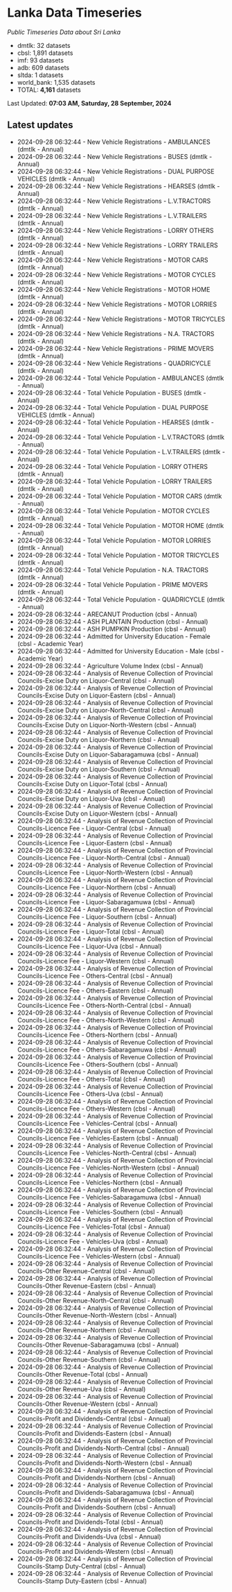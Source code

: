 # Lanka Data Timeseries
*Public Timeseries Data about Sri Lanka*

* dmtlk: 32 datasets
* cbsl: 1,891 datasets
* imf: 93 datasets
* adb: 609 datasets
* sltda: 1 datasets
* world_bank: 1,535 datasets
* TOTAL: **4,161** datasets

Last Updated: **07:03 AM, Saturday, 28 September, 2024**

## Latest updates

* 2024-09-28 06:32:44 - New Vehicle Registrations - AMBULANCES (dmtlk - Annual)
* 2024-09-28 06:32:44 - New Vehicle Registrations - BUSES (dmtlk - Annual)
* 2024-09-28 06:32:44 - New Vehicle Registrations - DUAL PURPOSE VEHICLES (dmtlk - Annual)
* 2024-09-28 06:32:44 - New Vehicle Registrations - HEARSES (dmtlk - Annual)
* 2024-09-28 06:32:44 - New Vehicle Registrations - L.V.TRACTORS (dmtlk - Annual)
* 2024-09-28 06:32:44 - New Vehicle Registrations - L.V.TRAILERS (dmtlk - Annual)
* 2024-09-28 06:32:44 - New Vehicle Registrations - LORRY OTHERS (dmtlk - Annual)
* 2024-09-28 06:32:44 - New Vehicle Registrations - LORRY TRAILERS (dmtlk - Annual)
* 2024-09-28 06:32:44 - New Vehicle Registrations - MOTOR CARS (dmtlk - Annual)
* 2024-09-28 06:32:44 - New Vehicle Registrations - MOTOR CYCLES (dmtlk - Annual)
* 2024-09-28 06:32:44 - New Vehicle Registrations - MOTOR HOME (dmtlk - Annual)
* 2024-09-28 06:32:44 - New Vehicle Registrations - MOTOR LORRIES (dmtlk - Annual)
* 2024-09-28 06:32:44 - New Vehicle Registrations - MOTOR TRICYCLES (dmtlk - Annual)
* 2024-09-28 06:32:44 - New Vehicle Registrations - N.A. TRACTORS (dmtlk - Annual)
* 2024-09-28 06:32:44 - New Vehicle Registrations - PRIME MOVERS (dmtlk - Annual)
* 2024-09-28 06:32:44 - New Vehicle Registrations - QUADRICYCLE (dmtlk - Annual)
* 2024-09-28 06:32:44 - Total Vehicle Population - AMBULANCES (dmtlk - Annual)
* 2024-09-28 06:32:44 - Total Vehicle Population - BUSES (dmtlk - Annual)
* 2024-09-28 06:32:44 - Total Vehicle Population - DUAL PURPOSE VEHICLES (dmtlk - Annual)
* 2024-09-28 06:32:44 - Total Vehicle Population - HEARSES (dmtlk - Annual)
* 2024-09-28 06:32:44 - Total Vehicle Population - L.V.TRACTORS (dmtlk - Annual)
* 2024-09-28 06:32:44 - Total Vehicle Population - L.V.TRAILERS (dmtlk - Annual)
* 2024-09-28 06:32:44 - Total Vehicle Population - LORRY OTHERS (dmtlk - Annual)
* 2024-09-28 06:32:44 - Total Vehicle Population - LORRY TRAILERS (dmtlk - Annual)
* 2024-09-28 06:32:44 - Total Vehicle Population - MOTOR CARS (dmtlk - Annual)
* 2024-09-28 06:32:44 - Total Vehicle Population - MOTOR CYCLES (dmtlk - Annual)
* 2024-09-28 06:32:44 - Total Vehicle Population - MOTOR HOME (dmtlk - Annual)
* 2024-09-28 06:32:44 - Total Vehicle Population - MOTOR LORRIES (dmtlk - Annual)
* 2024-09-28 06:32:44 - Total Vehicle Population - MOTOR TRICYCLES (dmtlk - Annual)
* 2024-09-28 06:32:44 - Total Vehicle Population - N.A. TRACTORS (dmtlk - Annual)
* 2024-09-28 06:32:44 - Total Vehicle Population - PRIME MOVERS (dmtlk - Annual)
* 2024-09-28 06:32:44 - Total Vehicle Population - QUADRICYCLE (dmtlk - Annual)
* 2024-09-28 06:32:44 - ARECANUT Production (cbsl - Annual)
* 2024-09-28 06:32:44 - ASH PLANTAIN Production (cbsl - Annual)
* 2024-09-28 06:32:44 - ASH PUMPKIN Production (cbsl - Annual)
* 2024-09-28 06:32:44 - Admitted for University Education - Female (cbsl - Academic Year)
* 2024-09-28 06:32:44 - Admitted for University Education - Male (cbsl - Academic Year)
* 2024-09-28 06:32:44 - Agriculture Volume Index (cbsl - Annual)
* 2024-09-28 06:32:44 - Analysis of Revenue Collection of Provincial Councils-Excise Duty on Liquor-Central (cbsl - Annual)
* 2024-09-28 06:32:44 - Analysis of Revenue Collection of Provincial Councils-Excise Duty on Liquor-Eastern (cbsl - Annual)
* 2024-09-28 06:32:44 - Analysis of Revenue Collection of Provincial Councils-Excise Duty on Liquor-North-Central (cbsl - Annual)
* 2024-09-28 06:32:44 - Analysis of Revenue Collection of Provincial Councils-Excise Duty on Liquor-North-Western (cbsl - Annual)
* 2024-09-28 06:32:44 - Analysis of Revenue Collection of Provincial Councils-Excise Duty on Liquor-Northern (cbsl - Annual)
* 2024-09-28 06:32:44 - Analysis of Revenue Collection of Provincial Councils-Excise Duty on Liquor-Sabaragamuwa (cbsl - Annual)
* 2024-09-28 06:32:44 - Analysis of Revenue Collection of Provincial Councils-Excise Duty on Liquor-Southern (cbsl - Annual)
* 2024-09-28 06:32:44 - Analysis of Revenue Collection of Provincial Councils-Excise Duty on Liquor-Total (cbsl - Annual)
* 2024-09-28 06:32:44 - Analysis of Revenue Collection of Provincial Councils-Excise Duty on Liquor-Uva (cbsl - Annual)
* 2024-09-28 06:32:44 - Analysis of Revenue Collection of Provincial Councils-Excise Duty on Liquor-Western (cbsl - Annual)
* 2024-09-28 06:32:44 - Analysis of Revenue Collection of Provincial Councils-Licence Fee - Liquor-Central (cbsl - Annual)
* 2024-09-28 06:32:44 - Analysis of Revenue Collection of Provincial Councils-Licence Fee - Liquor-Eastern (cbsl - Annual)
* 2024-09-28 06:32:44 - Analysis of Revenue Collection of Provincial Councils-Licence Fee - Liquor-North-Central (cbsl - Annual)
* 2024-09-28 06:32:44 - Analysis of Revenue Collection of Provincial Councils-Licence Fee - Liquor-North-Western (cbsl - Annual)
* 2024-09-28 06:32:44 - Analysis of Revenue Collection of Provincial Councils-Licence Fee - Liquor-Northern (cbsl - Annual)
* 2024-09-28 06:32:44 - Analysis of Revenue Collection of Provincial Councils-Licence Fee - Liquor-Sabaragamuwa (cbsl - Annual)
* 2024-09-28 06:32:44 - Analysis of Revenue Collection of Provincial Councils-Licence Fee - Liquor-Southern (cbsl - Annual)
* 2024-09-28 06:32:44 - Analysis of Revenue Collection of Provincial Councils-Licence Fee - Liquor-Total (cbsl - Annual)
* 2024-09-28 06:32:44 - Analysis of Revenue Collection of Provincial Councils-Licence Fee - Liquor-Uva (cbsl - Annual)
* 2024-09-28 06:32:44 - Analysis of Revenue Collection of Provincial Councils-Licence Fee - Liquor-Western (cbsl - Annual)
* 2024-09-28 06:32:44 - Analysis of Revenue Collection of Provincial Councils-Licence Fee - Others-Central (cbsl - Annual)
* 2024-09-28 06:32:44 - Analysis of Revenue Collection of Provincial Councils-Licence Fee - Others-Eastern (cbsl - Annual)
* 2024-09-28 06:32:44 - Analysis of Revenue Collection of Provincial Councils-Licence Fee - Others-North-Central (cbsl - Annual)
* 2024-09-28 06:32:44 - Analysis of Revenue Collection of Provincial Councils-Licence Fee - Others-North-Western (cbsl - Annual)
* 2024-09-28 06:32:44 - Analysis of Revenue Collection of Provincial Councils-Licence Fee - Others-Northern (cbsl - Annual)
* 2024-09-28 06:32:44 - Analysis of Revenue Collection of Provincial Councils-Licence Fee - Others-Sabaragamuwa (cbsl - Annual)
* 2024-09-28 06:32:44 - Analysis of Revenue Collection of Provincial Councils-Licence Fee - Others-Southern (cbsl - Annual)
* 2024-09-28 06:32:44 - Analysis of Revenue Collection of Provincial Councils-Licence Fee - Others-Total (cbsl - Annual)
* 2024-09-28 06:32:44 - Analysis of Revenue Collection of Provincial Councils-Licence Fee - Others-Uva (cbsl - Annual)
* 2024-09-28 06:32:44 - Analysis of Revenue Collection of Provincial Councils-Licence Fee - Others-Western (cbsl - Annual)
* 2024-09-28 06:32:44 - Analysis of Revenue Collection of Provincial Councils-Licence Fee - Vehicles-Central (cbsl - Annual)
* 2024-09-28 06:32:44 - Analysis of Revenue Collection of Provincial Councils-Licence Fee - Vehicles-Eastern (cbsl - Annual)
* 2024-09-28 06:32:44 - Analysis of Revenue Collection of Provincial Councils-Licence Fee - Vehicles-North-Central (cbsl - Annual)
* 2024-09-28 06:32:44 - Analysis of Revenue Collection of Provincial Councils-Licence Fee - Vehicles-North-Western (cbsl - Annual)
* 2024-09-28 06:32:44 - Analysis of Revenue Collection of Provincial Councils-Licence Fee - Vehicles-Northern (cbsl - Annual)
* 2024-09-28 06:32:44 - Analysis of Revenue Collection of Provincial Councils-Licence Fee - Vehicles-Sabaragamuwa (cbsl - Annual)
* 2024-09-28 06:32:44 - Analysis of Revenue Collection of Provincial Councils-Licence Fee - Vehicles-Southern (cbsl - Annual)
* 2024-09-28 06:32:44 - Analysis of Revenue Collection of Provincial Councils-Licence Fee - Vehicles-Total (cbsl - Annual)
* 2024-09-28 06:32:44 - Analysis of Revenue Collection of Provincial Councils-Licence Fee - Vehicles-Uva (cbsl - Annual)
* 2024-09-28 06:32:44 - Analysis of Revenue Collection of Provincial Councils-Licence Fee - Vehicles-Western (cbsl - Annual)
* 2024-09-28 06:32:44 - Analysis of Revenue Collection of Provincial Councils-Other Revenue-Central (cbsl - Annual)
* 2024-09-28 06:32:44 - Analysis of Revenue Collection of Provincial Councils-Other Revenue-Eastern (cbsl - Annual)
* 2024-09-28 06:32:44 - Analysis of Revenue Collection of Provincial Councils-Other Revenue-North-Central (cbsl - Annual)
* 2024-09-28 06:32:44 - Analysis of Revenue Collection of Provincial Councils-Other Revenue-North-Western (cbsl - Annual)
* 2024-09-28 06:32:44 - Analysis of Revenue Collection of Provincial Councils-Other Revenue-Northern (cbsl - Annual)
* 2024-09-28 06:32:44 - Analysis of Revenue Collection of Provincial Councils-Other Revenue-Sabaragamuwa (cbsl - Annual)
* 2024-09-28 06:32:44 - Analysis of Revenue Collection of Provincial Councils-Other Revenue-Southern (cbsl - Annual)
* 2024-09-28 06:32:44 - Analysis of Revenue Collection of Provincial Councils-Other Revenue-Total (cbsl - Annual)
* 2024-09-28 06:32:44 - Analysis of Revenue Collection of Provincial Councils-Other Revenue-Uva (cbsl - Annual)
* 2024-09-28 06:32:44 - Analysis of Revenue Collection of Provincial Councils-Other Revenue-Western (cbsl - Annual)
* 2024-09-28 06:32:44 - Analysis of Revenue Collection of Provincial Councils-Profit and Dividends-Central (cbsl - Annual)
* 2024-09-28 06:32:44 - Analysis of Revenue Collection of Provincial Councils-Profit and Dividends-Eastern (cbsl - Annual)
* 2024-09-28 06:32:44 - Analysis of Revenue Collection of Provincial Councils-Profit and Dividends-North-Central (cbsl - Annual)
* 2024-09-28 06:32:44 - Analysis of Revenue Collection of Provincial Councils-Profit and Dividends-North-Western (cbsl - Annual)
* 2024-09-28 06:32:44 - Analysis of Revenue Collection of Provincial Councils-Profit and Dividends-Northern (cbsl - Annual)
* 2024-09-28 06:32:44 - Analysis of Revenue Collection of Provincial Councils-Profit and Dividends-Sabaragamuwa (cbsl - Annual)
* 2024-09-28 06:32:44 - Analysis of Revenue Collection of Provincial Councils-Profit and Dividends-Southern (cbsl - Annual)
* 2024-09-28 06:32:44 - Analysis of Revenue Collection of Provincial Councils-Profit and Dividends-Total (cbsl - Annual)
* 2024-09-28 06:32:44 - Analysis of Revenue Collection of Provincial Councils-Profit and Dividends-Uva (cbsl - Annual)
* 2024-09-28 06:32:44 - Analysis of Revenue Collection of Provincial Councils-Profit and Dividends-Western (cbsl - Annual)
* 2024-09-28 06:32:44 - Analysis of Revenue Collection of Provincial Councils-Stamp Duty-Central (cbsl - Annual)
* 2024-09-28 06:32:44 - Analysis of Revenue Collection of Provincial Councils-Stamp Duty-Eastern (cbsl - Annual)